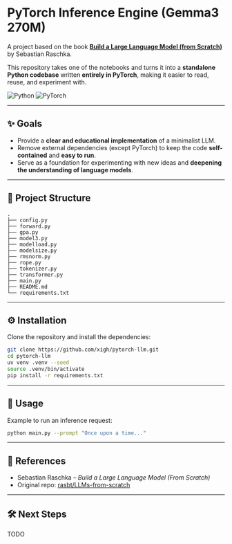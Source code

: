 # PyTorch Inference Engine (Gemma3 270M)

A project based on the book **[Build a Large Language Model (from Scratch)](https://github.com/rasbt/LLMs-from-scratch)** by Sebastian Raschka.

This repository takes one of the notebooks and turns it into a **standalone Python codebase** written **entirely in PyTorch**, making it easier to read, reuse, and experiment with.

![Python](https://img.shields.io/badge/python-blue)
![PyTorch](https://img.shields.io/badge/pytorch-red)

---

## ✨ Goals

* Provide a **clear and educational implementation** of a minimalist LLM.
* Remove external dependencies (except PyTorch) to keep the code **self-contained** and **easy to run**.
* Serve as a foundation for experimenting with new ideas and **deepening the understanding of language models**.

---

## 📂 Project Structure

```
.
├── config.py
├── forward.py
├── gpa.py
├── model3.py
├── modelload.py
├── modelsize.py
├── rmsnorm.py
├── rope.py
├── tokenizer.py
├── transformer.py
├── main.py
├── README.md
└── requirements.txt
````

---

## ⚙️ Installation

Clone the repository and install the dependencies:

```bash
git clone https://github.com/xigh/pytorch-llm.git
cd pytorch-llm
uv venv .venv --seed
source .venv/bin/activate
pip install -r requirements.txt
````

---

## 🚀 Usage

Example to run an inference request:

```bash
python main.py --prompt "Once upon a time..."
```

---

## 📖 References

* Sebastian Raschka – *Build a Large Language Model (From Scratch)*
* Original repo: [rasbt/LLMs-from-scratch](https://github.com/rasbt/LLMs-from-scratch)

---

## 🛠️ Next Steps

TODO
